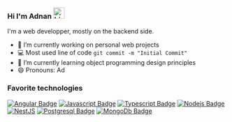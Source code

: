 ### Hi I'm Adnan <img src="https://user-images.githubusercontent.com/1303154/88677602-1635ba80-d120-11ea-84d8-d263ba5fc3c0.gif" width="26px"  alt="hi">

I'm a web developper, mostly on the backend side.

- 🔭 I’m currently working on personal web projects
- :computer: Most used line of code `git commit -m "Initial Commit"`
- 🌱 I’m currently learning object programming design principles
- 😄 Pronouns: Ad
<!-- ⚡ Fun fact: ... -->

### Favorite technologies

[![Angular Badge](https://img.shields.io/badge/Angular-DD0031?style=for-the-badge&logo=angular&logoColor=white)](#) [![Javascript Badge](https://img.shields.io/badge/JavaScript-F7DF1E?style=for-the-badge&logo=javascript&logoColor=black)](#) [![Typescript Badge](https://img.shields.io/badge/TypeScript-007ACC?style=for-the-badge&logo=typescript&logoColor=white)](#) [![Nodejs Badge](https://img.shields.io/badge/Node.js-43853D?style=for-the-badge&logo=node.js&logoColor=white)](#)
[![NestJS](https://img.shields.io/badge/nestjs-%23E0234E.svg?style=for-the-badge&logo=nestjs&logoColor=white)](#)
[![Postgresql Badge](https://img.shields.io/badge/PostgreSQL-316192?style=for-the-badge&logo=postgresql&logoColor=white)](#)
[![MongoDb Badge](https://img.shields.io/badge/MongoDB-4EA94B?style=for-the-badge&logo=mongodb&logoColor=white)](#)


 	
<!--
**adnan974/adnan974** is a ✨ _special_ ✨ repository because its `README.md` (this file) appears on your GitHub profile.

Here are some ideas to get you started:

- 🔭 I’m currently working on ...
- 🌱 I’m currently learning ...
- 👯 I’m looking to collaborate on ...
- 🤔 I’m looking for help with ...
- 💬 Ask me about ...
- 📫 How to reach me: ...
- 😄 Pronouns: ...
- ⚡ Fun fact: ...
-->
